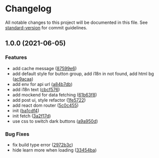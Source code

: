 # Changelog

All notable changes to this project will be documented in this file. See [standard-version](https://github.com/conventional-changelog/standard-version) for commit guidelines.

## 1.0.0 (2021-06-05)


### Features

* add cache message ([87599e6](https://github.com/wwwenjie/react-starter/commit/87599e63994276d28e07811e89adf781eb0a847a))
* add default style for button group, add i18n in not found, add html bg ([ac9acaa](https://github.com/wwwenjie/react-starter/commit/ac9acaa1263110ab3f27d14bc51fe803820e4775))
* add env for api url ([a84b7db](https://github.com/wwwenjie/react-starter/commit/a84b7db7b935ed653586bba70cae34a9a9c51c13))
* add i18n text ([cbcf576](https://github.com/wwwenjie/react-starter/commit/cbcf5762e55d358b53c3e9d5a63e5efafa6cf003))
* add mockend for data fetching ([61b63f8](https://github.com/wwwenjie/react-starter/commit/61b63f8e0fcd5a7b808647a2316363090ccd41f9))
* add post ui, style refactor ([1fe5722](https://github.com/wwwenjie/react-starter/commit/1fe57224dd25e7af015236d764f3c0b02de0dcfe))
* add react dom router ([5c0c455](https://github.com/wwwenjie/react-starter/commit/5c0c455de5274f8043167322a13b79bb4603b837))
* init ([ba1cdf4](https://github.com/wwwenjie/react-starter/commit/ba1cdf4a1e097acda5416c4b7ae5bac56844b8b0))
* init fetch ([3a2f17d](https://github.com/wwwenjie/react-starter/commit/3a2f17d5dd57a18827a564d12b16b5c13561c49e))
* use css to switch dark buttons ([a9a950d](https://github.com/wwwenjie/react-starter/commit/a9a950d12c7cda75500172969f6a1ad0b6c32a5d))


### Bug Fixes

* fix build type error ([2972b3c](https://github.com/wwwenjie/react-starter/commit/2972b3c23268c70378ccdb25483309d7edc04579))
* hide learn more when loading ([33454ba](https://github.com/wwwenjie/react-starter/commit/33454ba2e87b2c075bc0d60b387a703232af87f4))

